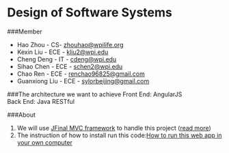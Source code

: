 Design of Software Systems
================================

###Member
* Hao Zhou - CS- zhouhao@wpilife.org
* Kexin Liu - ECE - kliu2@wpi.edu
* Cheng Deng - IT - cdeng@wpi.edu
* Sihao Chen - ECE - schen2@wpi.edu  
* Chao Ren - ECE - renchao96825@gmail.com
* Guanxiong Liu - ECE - sylorbeijing@gmail.com  

###The architecture we want to achieve
Front End: AngularJS       
Back End: Java RESTful     


###About 
1. We will use [JFinal MVC framework](http://git.oschina.net/jfinal/jfinal) to handle this project ([read more](https://github.com/zhouhao/Abuse-Reporting-System/wiki/Code-Implementation))     
2. The instruction of how to install run this code:[How to run this web app in your own computer](docs/HowToRunOnYourOwnComputer.md)      
